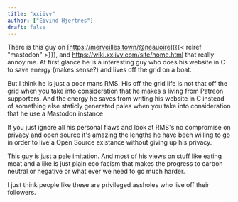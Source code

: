 ```yaml
---
title: "xxiivv"
author: ["Eivind Hjertnes"]
draft: false
---
```


There is this guy on [https://merveilles.town/@neauoire]({{< relref "mastodon" >}}), and <https://wiki.xxiivv.com/site/home.html> that really annoy me. At first glance he is a interesting guy who does his website in C to save energy (makes sense?) and lives off the grid on a boat.

But I think he is just a poor mans RMS. His off the grid life is not that off the grid when you take into consideration that he makes a living from Patreon supporters. And the energy he saves from writing his website in C instead of something else staticly generated pales when you take into consideration that he use a Mastodon instance

If you just ignore all his personal flaws and look at RMS's no compromise on privacy and open source it's amazing the lengths he have been willing to go in order to live a Open Source existance without giving up his privacy.

This guy is just a pale imitation. And most of his views on stuff like eating meat and a like is just plain eco facism that makes the progress to carbon neutral or negative or what ever we need to go much harder.

I just think people like these are privileged assholes who live off their followers.
